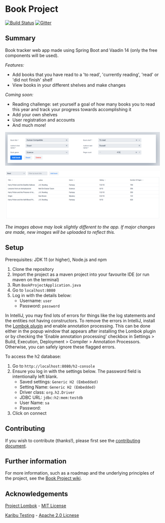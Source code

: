# Book Project

[![Build Status](https://travis-ci.com/knjk04/book-project.svg?branch=master)](https://travis-ci.com/knjk04/book-project)
[![Gitter](https://badges.gitter.im/book-project-community/community.svg)](https://gitter.im/book-project-community/community?utm_source=badge&utm_medium=badge&utm_campaign=pr-badge)

## Summary

Book tracker web app made using Spring Boot and Vaadin 14 (only the free components will be used).

*Features:*
- Add books that you have read to a 'to read', 'currently reading', 'read' or 'did not finish' shelf
- View books in your different shelves and make changes

*Coming soon:*
- Reading challenge: set yourself a goal of how many books you to read this year and track your progress towards accomplishing it
- Add your own shelves
- User registration and accounts
- And much more!

<p align="center">
    <img src="/media/book_form.png" alt="New book form"/>
</p>

![Books in shelf](/media/books_in_shelf.png)

*The images above may look slightly different to the app. If major changes are made, new images will be uploaded to 
reflect this.*

## Setup

Prerequisites: JDK 11 (or higher), Node.js and npm

1. Clone the repository
2. Import the project as a maven project into your favourite IDE (or run maven on the terminal)
3. Run `BookProjectApplication.java`
4. Go to `localhost:8080`
5. Log in with the details below:
    - Username: `user`
    - Password: `password`
    
In IntelliJ, you may find lots of errors for things like the log statements and the entities not having constructors.
To remove the errors in IntelliJ, install the [Lombok plugin](https://plugins.jetbrains.com/plugin/6317-lombok) and enable annotation 
processing. This can be done either in the popup window that appears after installing the Lombok plugin or by checking the
'Enable annotation processing' checkbox in Settings > Build, Execution, Deployment > Compiler > Annotation Processors.
Otherwise, you can safely ignore these flagged errors.

To access the h2 database:

1. Go to `http://localhost:8080/h2-console`
2. Ensure you log in with the settings below. The password field is intentionally left blank.
    - Saved settings: `Generic H2 (Embedded)`
    - Setting Name: `Generic H2 (Embedded)`
    - Driver class: `org.h2.Driver`
    - JDBC URL: `jdbc:h2:mem:testdb`
    - User Name: `sa`
    - Password: 
3. Click on connect

## Contributing

If you wish to contribute (thanks!), please first see the [contributing document](https://github.com/knjk04/book-project/blob/master/CONTRIBUTING.md).

## Further information

For more information, such as a roadmap and the underlying principles of the project, see the [Book Project wiki](https://github.com/knjk04/book-project/wiki).

## Acknowledgements

[Project Lombok](https://projectlombok.org/) - [MIT License](http://www.opensource.org/licenses/mit-license.php)

[Karibu Testing](https://github.com/mvysny/karibu-testing) - [Apache 2.0 Licnese](https://www.apache.org/licenses/LICENSE-2.0.html)
